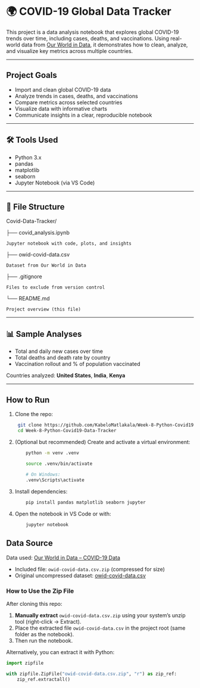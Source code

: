 # 🌍 COVID-19 Global Data Tracker

This project is a data analysis notebook that explores global COVID-19 trends over time, including cases, deaths, and vaccinations. Using real-world data from [Our World in Data](https://github.com/owid/covid-19-data), it demonstrates how to clean, analyze, and visualize key metrics across multiple countries.

---

## Project Goals

- Import and clean global COVID-19 data
- Analyze trends in cases, deaths, and vaccinations
- Compare metrics across selected countries
- Visualize data with informative charts
- Communicate insights in a clear, reproducible notebook

---

## 🛠️ Tools Used

- Python 3.x
- pandas
- matplotlib
- seaborn
- Jupyter Notebook (via VS Code)

---

## 📁 File Structure
Covid-Data-Tracker/ 

├── covid_analysis.ipynb
     
    Jupyter notebook with code, plots, and insights  

├── owid-covid-data.csv 
 
    Dataset from Our World in Data 

├── .gitignore 
    
    Files to exclude from version control 

└── README.md  
    
    Project overview (this file)
    
---

## 📊 Sample Analyses

-  Total and daily new cases over time
-  Total deaths and death rate by country
-  Vaccination rollout and % of population vaccinated

Countries analyzed: **United States**, **India**, **Kenya**

---

## How to Run

1. Clone the repo:
   ```bash
    git clone https://github.com/KabeloMatlakala/Week-8-Python-Covid19-Data-Tracker.git
    cd Week-8-Python-Covid19-Data-Tracker
   ```
2. (Optional but recommended) Create and activate a virtual environment:
    ```bash
        python -m venv .venv

        source .venv/bin/activate  
        
        # On Windows: 
        .venv\Scripts\activate
    ```

3. Install dependencies:
    ```bash
        pip install pandas matplotlib seaborn jupyter
    ```

4. Open the notebook in VS Code or with:
    ```bash
        jupyter notebook
    ```

## Data Source

Data used: [Our World in Data – COVID-19 Data](https://ourworldindata.org/coronavirus)  
- Included file: `owid-covid-data.csv.zip` (compressed for size)
- Original uncompressed dataset: [owid-covid-data.csv](https://covid.ourworldindata.org/data/owid-covid-data.csv)

### How to Use the Zip File

After cloning this repo:

1. **Manually extract** `owid-covid-data.csv.zip` using your system’s unzip tool (right-click → Extract).
2. Place the extracted file `owid-covid-data.csv` in the project root (same folder as the notebook).
3. Then run the notebook.

Alternatively, you can extract it with Python:

```python
import zipfile

with zipfile.ZipFile("owid-covid-data.csv.zip", "r") as zip_ref:
    zip_ref.extractall()
```


